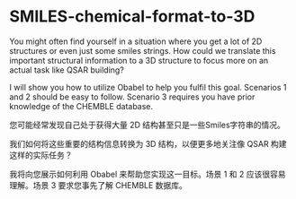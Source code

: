 # SMILES-chemical-format-to-3D
You might often find yourself in a situation where you get a lot of 2D structures or even just some smiles strings.  How could we translate this important structural information to a 3D structure to focus more on an actual task like QSAR building?

I will show you how to utilize Obabel to help you fulfil this goal. Scenarios 1 and 2 should be easy to follow. Scenario 3 requires you have prior knowledge of the CHEMBLE database.

您可能经常发现自己处于获得大量 2D 结构甚至只是一些Smiles字符串的情况。

我们如何将这些重要的结构信息转换为 3D 结构，以便更多地关注像 QSAR 构建这样的实际任务？

我将向您展示如何利用 Obabel 来帮助您实现这一目标。场景 1 和 2 应该很容易理解。场景 3 要求您事先了解 CHEMBLE 数据库。


